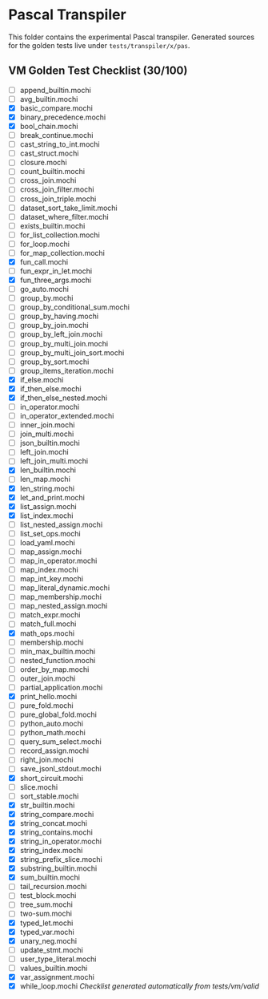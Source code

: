 # Pascal Transpiler

This folder contains the experimental Pascal transpiler.
Generated sources for the golden tests live under `tests/transpiler/x/pas`.

## VM Golden Test Checklist (30/100)
- [ ] append_builtin.mochi
- [ ] avg_builtin.mochi
- [x] basic_compare.mochi
- [x] binary_precedence.mochi
- [x] bool_chain.mochi
- [ ] break_continue.mochi
- [ ] cast_string_to_int.mochi
- [ ] cast_struct.mochi
- [ ] closure.mochi
- [ ] count_builtin.mochi
- [ ] cross_join.mochi
- [ ] cross_join_filter.mochi
- [ ] cross_join_triple.mochi
- [ ] dataset_sort_take_limit.mochi
- [ ] dataset_where_filter.mochi
- [ ] exists_builtin.mochi
- [ ] for_list_collection.mochi
- [ ] for_loop.mochi
- [ ] for_map_collection.mochi
- [x] fun_call.mochi
- [ ] fun_expr_in_let.mochi
- [x] fun_three_args.mochi
- [ ] go_auto.mochi
- [ ] group_by.mochi
- [ ] group_by_conditional_sum.mochi
- [ ] group_by_having.mochi
- [ ] group_by_join.mochi
- [ ] group_by_left_join.mochi
- [ ] group_by_multi_join.mochi
- [ ] group_by_multi_join_sort.mochi
- [ ] group_by_sort.mochi
- [ ] group_items_iteration.mochi
- [x] if_else.mochi
- [x] if_then_else.mochi
- [x] if_then_else_nested.mochi
- [ ] in_operator.mochi
- [ ] in_operator_extended.mochi
- [ ] inner_join.mochi
- [ ] join_multi.mochi
- [ ] json_builtin.mochi
- [ ] left_join.mochi
- [ ] left_join_multi.mochi
- [x] len_builtin.mochi
- [ ] len_map.mochi
- [x] len_string.mochi
- [x] let_and_print.mochi
- [x] list_assign.mochi
- [x] list_index.mochi
- [ ] list_nested_assign.mochi
- [ ] list_set_ops.mochi
- [ ] load_yaml.mochi
- [ ] map_assign.mochi
- [ ] map_in_operator.mochi
- [ ] map_index.mochi
- [ ] map_int_key.mochi
- [ ] map_literal_dynamic.mochi
- [ ] map_membership.mochi
- [ ] map_nested_assign.mochi
- [ ] match_expr.mochi
- [ ] match_full.mochi
- [x] math_ops.mochi
- [ ] membership.mochi
- [ ] min_max_builtin.mochi
- [ ] nested_function.mochi
- [ ] order_by_map.mochi
- [ ] outer_join.mochi
- [ ] partial_application.mochi
- [x] print_hello.mochi
- [ ] pure_fold.mochi
- [ ] pure_global_fold.mochi
- [ ] python_auto.mochi
- [ ] python_math.mochi
- [ ] query_sum_select.mochi
- [ ] record_assign.mochi
- [ ] right_join.mochi
- [ ] save_jsonl_stdout.mochi
- [x] short_circuit.mochi
- [ ] slice.mochi
- [ ] sort_stable.mochi
- [x] str_builtin.mochi
- [x] string_compare.mochi
- [x] string_concat.mochi
- [x] string_contains.mochi
- [x] string_in_operator.mochi
- [x] string_index.mochi
- [x] string_prefix_slice.mochi
- [x] substring_builtin.mochi
- [x] sum_builtin.mochi
- [ ] tail_recursion.mochi
- [ ] test_block.mochi
- [ ] tree_sum.mochi
- [ ] two-sum.mochi
- [x] typed_let.mochi
- [x] typed_var.mochi
- [x] unary_neg.mochi
- [ ] update_stmt.mochi
- [ ] user_type_literal.mochi
- [ ] values_builtin.mochi
- [x] var_assignment.mochi
- [x] while_loop.mochi
*Checklist generated automatically from tests/vm/valid*
